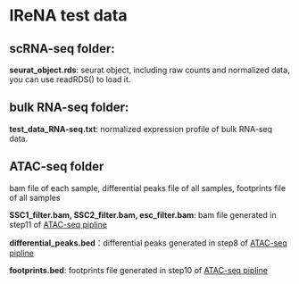 # IReNA test data
## scRNA-seq folder:

**seurat_object.rds**: seurat object, including raw counts and normalized data, you can use readRDS() to load it.

## bulk RNA-seq folder:

**test_data_RNA-seq.txt**: normalized expression profile of bulk RNA-seq data.

## ATAC-seq folder
bam file of each sample, differential peaks file of all samples, footprints file of all samples

**SSC1_filter.bam, SSC2_filter.bam, esc_filter.bam**: bam file generated in step11 of [ATAC-seq pipline](https://github.com/jiang-junyao/ATAC-seq-pipline)

**differential_peaks.bed**：differential peaks generated in step8 of [ATAC-seq pipline](https://github.com/jiang-junyao/ATAC-seq-pipline)

**footprints.bed**: footprints file generated in step10 of [ATAC-seq pipline](https://github.com/jiang-junyao/ATAC-seq-pipline)
